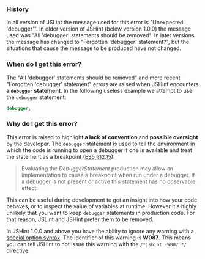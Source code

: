 <!---
{
    "titles": [
        "Forgotten 'debugger' statement?",
        "All 'debugger' statements should be removed",
        "Unexpected 'debugger'",
        "W087"
    ],
    "tools": [
        "jslint",
        "jshint"
    ],
    "tags": [
        "dev"
    ],
    "contributors": [
        "jallardice"
    ],
    "slugs": [
        "forgotten-debugger-statement",
        "all-debugger-statements-should-be-removed",
        "unexpected-debugger",
        "w087"
    ]
}
-->

### History

In all version of JSLint the message used for this error is "Unexpected 'debugger'". In older version of JSHint (below
version 1.0.0) the message used was "All 'debugger' statements should be removed". In later versions the message has
changed to "Forgotten 'debugger' statement?", but the situations that cause the message to be produced have not changed.

### When do I get this error?

The "All 'debugger' statements should be removed" and more recent "Forgotten 'debugger' statement" errors are raised
when JSHint encounters **a `debugger` statement**. In the following useless example we attempt to use the `debugger`
statement:

```javascript
debugger;
```

### Why do I get this error?

This error is raised to highlight **a lack of convention** and **possible oversight** by the developer. The `debugger`
statement is used to tell the environment in which the code is running to open a debugger if one is available and treat
the statement as a breakpoint ([ES5 &sect;12.15](http://es5.github.com/#x12.15)):

> Evaluating the *DebuggerStatement* production may allow an implementation to cause a breakpoint when run under a
> debugger. If a debugger is not present or active this statement has no observable effect.

This can be useful during development to get an insight into how your code behaves, or to inspect the value of variables
at runtime. However it's highly unlikely that you want to keep `debugger` statements in production code. For that
reason, JSLint and JSHint prefer them to be removed.

In JSHint 1.0.0 and above you have the ability to ignore any warning with a [special option
syntax](http://jshint.com/docs/config/#options). The identifier of this warning is **W087**. This means you can tell
JSHint to not issue this warning with the `/*jshint -W087 */` directive.
